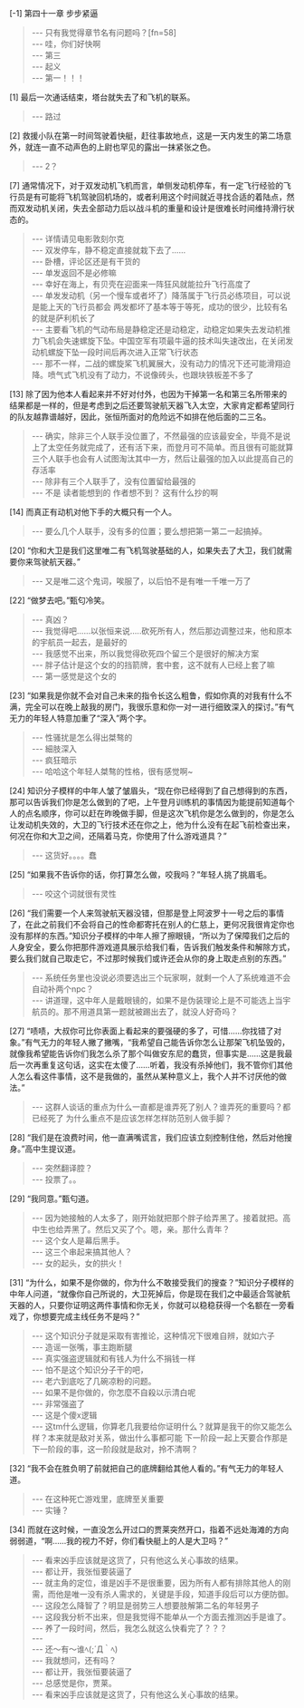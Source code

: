 
[-1] 第四十一章 步步紧逼
>--- 只有我觉得章节名有问题吗？[fn=58]<br>
>--- 哇，你们好快啊<br>
>--- 第三<br>
>--- 起义<br>
>--- 第一！！！<br>

[1] 最后一次通话结束，塔台就失去了和飞机的联系。
>--- 路过<br>

[2] 救援小队在第一时间驾驶着快艇，赶往事故地点，这是一天内发生的第二场意外，就连一直不动声色的上尉也罕见的露出一抹紧张之色。
>--- 2？<br>

[7] 通常情况下，对于双发动机飞机而言，单侧发动机停车，有一定飞行经验的飞行员是有可能将飞机驾驶回机场的，或者利用这个时间就近寻找合适的着陆点，然而双发动机关闭，失去全部动力后以战斗机的重量和设计是很难长时间维持滑行状态的。
>--- 详情请见电影敦刻尔克<br>
>--- 双发停车，静不稳定直接就栽下去了……<br>
>--- 卧槽，评论区还是有干货的<br>
>--- 单发返回不是必修嘛<br>
>--- 幸好在海上，有贝壳在迎面来一阵狂风就能拉升飞行高度了<br>
>--- 单发发动机（另一个慢车或者坏了）降落属于飞行员必练项目，可以说是能上天的飞行员都会
两发都坏了基本等于等死，成功的很少，比较有名的就是萨利机长了<br>
>--- 主要看飞机的气动布局是静稳定还是动稳定，动稳定如果失去发动机推力飞机会失速螺旋下坠。中国空军有项最牛逼的技术叫失速改出，在关闭发动机螺旋下坠一段时间后再次进入正常飞行状态<br>
>--- 那不一样，二战的螺旋桨飞机翼展大，没有动力的情况下还可能滑翔迫降。喷气式飞机没有了动力，不说像砖头，也跟块铁板差不多了<br>

[13] 除了因为他本人看起来并不好对付外，也因为干掉第一名和第三名所带来的结果都是一样的，但是考虑到之后还要驾驶航天器飞入太空，大家肯定都希望同行的队友越靠谱越好，因此，张恒所面对的危险远不如排在他后面的二三名。
>--- 确实，除非三个人联手没位置了，不然最强的应该最安全，毕竟不是说上了太空任务就完成了，还有活下来，而登月可不简单。而且很有可能就算三个人联手也会有人试图淘汰其中一方，然后让最强的加入以此提高自己的存活率<br>
>--- 除非有三个人联手了，没有位置留给最强的<br>
>--- 不是 读者能想到的 作者想不到？ 这有什么抄的啊<br>

[14] 而真正有动机对他下手的大概只有一个人。
>--- 要么几个人联手，没有多的位置；要么想把第一第二一起搞掉。<br>

[20] “你和大卫是我们这里唯二有飞机驾驶基础的人，如果失去了大卫，我们就需要你来驾驶航天器。”
>--- 又是唯二这个鬼词，唉服了，以后怕不是有唯一千唯一万了<br>

[22] “做梦去吧。”甄匂冷笑。
>--- 真凶？<br>
>--- 我觉得吧......以张恒来说.....砍死所有人，然后那边调整过来，他和原本的宇航员一起去，是最好的<br>
>--- 我感觉不出来，所以我觉得砍死四个留三个是很好的解决方案<br>
>--- 胖子估计是这个女的的挡箭牌，套中套，这不就有人已经上套了嘛<br>
>--- 第一感觉是这个女的<br>

[23] “如果我是你就不会对自己未来的指令长这么粗鲁，假如你真的对我有什么不满，完全可以在晚上敲我的房门，我很乐意和你一对一进行细致深入的探讨。”有气无力的年轻人特意加重了“深入”两个字。
>--- 性骚扰是怎么得出桀骜的<br>
>--- 細肢深入<br>
>--- 疯狂暗示<br>
>--- 哈哈这个年轻人桀骜的性格，很有感觉啊~<br>

[24] 知识分子模样的中年人皱了皱眉头，“现在你已经得到了自己想得到的东西，那可以告诉我们你是怎么做到的了吧，上午登月训练机的事情因为能提前知道每个人的点名顺序，你可以赶在昨晚做手脚，但是这次飞机你是怎么做到的，你是怎么让发动机失效的，大卫的飞行技术还在你之上，他为什么没有在起飞前检查出来，何况在你和大卫之间，还隔着马克，你使用了什么游戏道具？”
>--- 这货好。。。。蠢<br>

[25] “如果我不告诉你的话，你打算怎么做，咬我吗？”年轻人挑了挑眉毛。
>--- 咬这个词就很有灵性<br>

[26] “我们需要一个人来驾驶航天器没错，但那是登上阿波罗十一号之后的事情了，在此之前我们不会将自己的性命都寄托在别人的仁慈上，更何况我很肯定你也没有那样的东西。”知识分子模样的中年人擦了擦眼镜，“所以为了保障我们之后的人身安全，要么你把那件游戏道具展示给我们看，告诉我们触发条件和解除方式，要么我们就自己取走它，不过那时候我们或许还会从你的身上取走点别的东西。”
>--- 系统任务里也没说必须要选出三个玩家啊，就剩一个人了系统难道不会自动补两个npc？<br>
>--- 讲道理，这中年人是戴眼镜的，如果不是伪装理论上是不可能选上当宇航员的。那不用道具第一题就被踢出去了，就没人好奇吗？<br>

[27] “啧啧，大叔你可比你表面上看起来的要强硬的多了，可惜……你找错了对象。”有气无力的年轻人撇了撇嘴，“我希望自己能告诉你怎么让那架飞机坠毁的，就像我希望能告诉你们我怎么杀了那个叫做安东尼的蠢货，但事实是……这是我最后一次再重复这句话，这实在太傻了……听着，我没有杀掉他们，我不管你们其他人怎么看这件事情，这不是我做的，虽然从某种意义上，我个人并不讨厌他的做法。”
>--- 这群人谈话的重点为什么一直都是谁弄死了别人？谁弄死的重要吗？都已经死了
为什么重点不是应该怎样怎样防范别人做手脚？<br>

[28] “我们是在浪费时间，他一直满嘴谎言，我们应该立刻控制住他，然后对他搜身。”高中生提议道。
>--- 突然翻译腔？<br>
>--- 投票了。。<br>

[29] “我同意。”甄匂道。
>--- 因为她接触的人太多了，刚开始就把那个胖子给弄黑了。接着就把。高中生也给弄黑了。然后又买了个。嗯，亲。那什么青年？<br>
>--- 这个女人是幕后黑手。<br>
>--- 这三个串起来搞其他人？<br>
>--- 女的起头，女的拱火！<br>

[31] “为什么，如果不是你做的，你为什么不敢接受我们的搜查？”知识分子模样的中年人问道，“就像你自己所说的，大卫死掉后，你是现在我们之中最适合驾驶航天器的人，只要你证明这两件事情和你无关，你就可以稳稳获得一个名额在一旁看戏了，你想要完成主线任务不是吗？”
>--- 这个知识分子就是采取有害推论，这种情况下很难自辨，就如六子<br>
>--- 造谣一张嘴，事主跑断腿<br>
>--- 真实强盗逻辑就和有钱人为什么不捐钱一样<br>
>--- 怕不是这个知识分子干的吧，<br>
>--- 老六到底吃了几碗凉粉的问题。<br>
>--- 如果不是你做的，你怎麼不自殺以示清白呢<br>
>--- 非常强盗了<br>
>--- 这是个傻x逻辑<br>
>--- 这tm什么逻辑，你算老几我要给你证明什么？就算是我干的你又能怎么样？本来就是敌对关系，做出什么事都可能
下一阶段一起上天要合作那是下一阶段的事，这一阶段就是敌对，拎不清啊？<br>

[32] “我不会在胜负明了前就把自己的底牌翻给其他人看的。”有气无力的年轻人道。
>--- 在这种死亡游戏里，底牌至关重要<br>
>--- 实锤？<br>

[34] 而就在这时候，一直没怎么开过口的贾莱突然开口，指着不远处海滩的方向弱弱道，“啊……我的视力不好，你们看快艇上的人是大卫吗？”
>--- 看来凶手应该就是这货了，只有他这么关心事故的结果。<br>
>--- 都让开，我张恒要装逼了<br>
>--- 就主角的定位，谁是凶手不是很重要，因为所有人都有排除其他人的刚需，而他是唯一没有杀人需求的，关键是手段，知道手段后可以方便防御。<br>
>--- 这段怎么降智了？明显是弱势三人想要肢解第二名的年轻男子<br>
>--- 这段我分析不出来，但是我觉得不能单从一个方面去推测凶手是谁了。<br>
>--- 养了一段时间，然后，我怎么就这么快看完了？？？<br>
>--- <br>
>--- 还～有～谁ﾍ(;´Д｀ﾍ)<br>
>--- 我就想问，还有吗？<br>
>--- 都让开，我张恒要装逼了<br>
>--- 总感觉是你，贾莱。<br>
>--- 看来凶手应该就是这货了，只有他这么关心事故的结果。<br>

